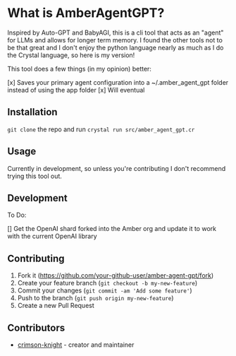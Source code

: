 # What is AmberAgentGPT?

Inspired by Auto-GPT and BabyAGI, this is a cli tool that acts as an "agent" for LLMs and allows for longer term memory. I found the other tools not to be that great and I don't enjoy the python language nearly as much as I do the Crystal language, so here is my version!

This tool does a few things (in my opinion) better:

[x] Saves your primary agent configuration into a ~/.amber_agent_gpt folder instead of using the app folder
[x] Will eventual


## Installation

`git clone` the repo and run `crystal run src/amber_agent_gpt.cr`

## Usage

Currently in development, so unless you're contributing I don't recommend trying this tool out.

## Development

To Do:

[] Get the OpenAI shard forked into the Amber org and update it to work with the current OpenAI library

## Contributing

1. Fork it (<https://github.com/your-github-user/amber-agent-gpt/fork>)
2. Create your feature branch (`git checkout -b my-new-feature`)
3. Commit your changes (`git commit -am 'Add some feature'`)
4. Push to the branch (`git push origin my-new-feature`)
5. Create a new Pull Request

## Contributors

- [crimson-knight](https://github.com/your-github-user) - creator and maintainer
